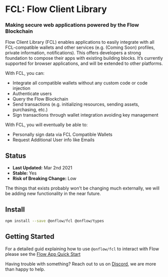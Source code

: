 # FCL: Flow Client Library
### Making secure web applications powered by the Flow Blockchain

Flow Client Library (FCL) enables applications to easily integrate with all FCL-compatible wallets and
other services (e.g. (Coming Soon) profiles, private information, notifications). This offers developers a strong
foundation to compose their apps with existing building blocks. It’s currently supported for browser
applications, and will be extended to other platforms.

With FCL, you can:

- Integrate all compatible wallets without any custom code or code injection
- Authenticate users
- Query the Flow Blockchain
- Send transactions (e.g. initializing resources, sending assets, purchasing, etc.)
- Sign transactions through wallet integration avoiding key management

With FCL, you will eventually be able to:

- Personally sign data via FCL Compatible Wallets
- Request Additional User info like Emails

## Status

- **Last Updated:** Mar 2nd 2021
- **Stable:** Yes
- **Risk of Breaking Change:** Low

The things that exists probably won't be changing much externally, we will be adding new functionality in the near future.

## Install

```bash
npm install --save @onflow/fcl @onflow/types
```

## Getting Started

For a detailed guid explaining how to use `@onflow/fcl` to interact with Flow please see the [Flow App Quick Start](https://developers.flow.com/tutorials/flow-app-quickstart)

Having trouble with something? Reach out to us on [Discord](https://discord.gg/k6cZ7QC), we are more than happy to help.
